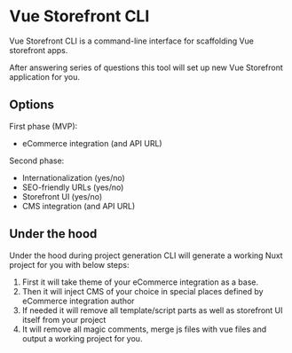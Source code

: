 # Vue Storefront CLI

Vue Storefront CLI is a command-line interface for scaffolding Vue storefront apps.

After answering series of questions this tool will set up new Vue Storefront application for you.

## Options

First phase (MVP):
- eCommerce integration (and API URL)

Second phase:
- Internationalization (yes/no)
- SEO-friendly URLs (yes/no)
- Storefront UI (yes/no)
- CMS integration (and API URL)


## Under the hood

Under the hood during project generation CLI will generate a working Nuxt project for you with below steps:

1. First it will take theme of your eCommerce integration as a base.
2. Then it will inject CMS of your choice in special places defined by eCommerce integration author
3. If needed it will remove all template/script parts as well as storefront UI itself from your project
4. It will remove all magic comments, merge js files with vue files and output a working project for you.